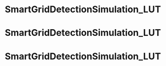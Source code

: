 # SmartGridDetectionSimulation_LUT
# SmartGridDetectionSimulation_LUT
# SmartGridDetectionSimulation_LUT
